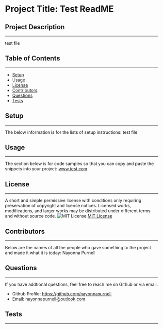 
  # Project Title: Test ReadME
 
  ## Project Description
  ------
  test file

  ## Table of Contents
  ------  
  - [Setup](#setup)
  - [Usage](#usage)
  - [License](#license)
  - [Contributors](#contributors)
  - [Questions](#questions)
  - [Tests](#tests)
  

  ## Setup 
  ------

  The below information is for the lists of setup instructions:  test file
  

  
  ## Usage 
  ------

  The section below is for code samples so that you can copy and paste the snippets into your project:  www.test.com
  


  ## License
  ------

  A short and simple permissive license with conditions only requiring preservation of copyright and license notices. Licensed works, modifications, and larger works may be distributed under different terms and without source code.  ![MIT License](https://img.shields.io/badge/license-MIT-brightgreen)  [MIT License](https://choosealicense.com/licenses/mit/)  

  
  ## Contributors
  ------

  Below are the names of all the people who gave something to the project and made it what it is today:
  Nayonna Purnell


  
  ## Questions
  ------

  If you have addtional questions, feel free to reach me on Github or via email.
  * Github Profile:  https://github.com/nayonnapurnell 
  * Email: nayonnapurnell@outlook.com
  

 
  ## Tests
  ------
  